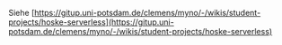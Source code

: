 Siehe [https://gitup.uni-potsdam.de/clemens/myno/-/wikis/student-projects/hoske-serverless](https://gitup.uni-potsdam.de/clemens/myno/-/wikis/student-projects/hoske-serverless)
